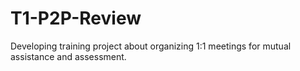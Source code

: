 # T1-P2P-Review
Developing training project about organizing 1:1 meetings for mutual assistance and assessment.
